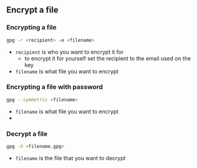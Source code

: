 
## Encrypt a file

### Encrypting a file
```bash
gpg -r <recipient> -e <filename>
```
- `recipient`  is who you want to encrypt it for
	- to encrypt it for yourself set the recipient to the email used on the key
- `filename` is what file you want to encrypt

### Encrypting a file with password
```bash
gpg --symmetric <filename>
```
- `filename` is what file you want to encrypt
-
### Decrypt a file
```bash
gpg -d <filename.gpg>
```
- `filename` is the file that you want to decrypt
